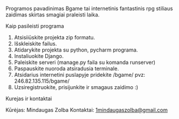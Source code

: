 Programos pavadinimas Bgame tai internetinis fantastinis rpg stiliaus zaidimas skirtas smagiai praleisti laika.

Kaip pasileisti programa

1. Atsisiiūskite projekta zip formatu.
2. Išskleiskite failus.
3. Atidarykite projekta su python, pycharm programa.
4. Instaliuokite Django.
5. Paleiskite serveri (manage.py faila su komanda runserver)
6. Paspauskite nuoroda atsiradusia terminale.
7. Atsidarius internetini puslapyje pridekite /bgame/  pvz: 246.82.135.115/bgame/
8. Uzsiregistruokite, prisijunkite ir smagaus zaidimo :)

Kurejas ir kontaktai

Kūrėjas: Mindaugas Zolba
Kontaktai: 1mindaugaszolba@gmail.com
